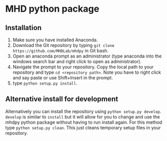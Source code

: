 # MHD python package

## Installation
1. Make sure you have installed Anaconda.
2. Download the Git repository by typing `git clone https://github.com/MHDLab/mhdpy` in Git bash.
3. Open an anaconda prompt as an administrator (type anaconda into the windows search bar and right click to open as administrator). 
4. Navigate the prompt to your repository. Copy the local path to your repository and type `cd <repository path>`. Note you have to right click and say paste or use Shift+Insert in the prompt. 
5. type `python setup.py install`. 

## Alternative install for development

Alternatively you can install the repository using `python setup.py develop`. `develop` is similar to `install` but it will allow for you to change and use the mhdpy python package without having to run install again.  For this method type `python setup.py clean`.  This just cleans temporary setup files in your repository. 

